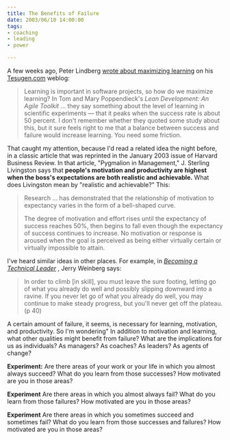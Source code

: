 ```yaml
--- 
title: The Benefits of Failure
date: 2003/06/10 14:00:00
tags: 
- coaching
- leading
- power

---
```


<p> A few weeks ago, Peter Lindberg <a href="http://tesugen.com/06/01.html#maximzinglearning">wrote about maximizing learning</a> on his <a href="http://www.tesugen.com">Tesugen.com</a> weblog: </p>
<blockquote>
<p> Learning is important in software projects, so how do we maximize learning? In Tom and Mary Poppendieck's <em>Lean Development: An Agile Toolkit</em> ... they say something about the level of learning in scientific experiments — that it peaks when the success rate is about 50 percent. I don't remember whether they quoted some study about this, but it sure feels right to me that a balance between success and failure would increase learning. You need some friction. </p>
</blockquote>
<p> That caught my attention, because I'd read a related idea the night before, in a classic article that was reprinted in the January 2003 issue of Harvard Business Review. In that article, "Pygmalion in Management," J. Sterling Livingston says that <strong>people's motivation and productivity are highest when the boss's expectations are both realistic and achievable.</strong> What does Livingston mean by "realistic and achievable?" This: </p>
<blockquote>
<p> Research ... has demonstrated that the relationship of motivation to expectancy varies in the form of a bell-shaped curve. </p>
<p> The degree of motivation and effort rises until the expectancy of success reaches 50%, then begins to fall even though the expectancy of success continues to increase. No motivation or response is aroused when the goal is perceived as being either virtually certain or virtually impossible to attain. </p>
</blockquote>
<p> I've heard similar ideas in other places. For example, in  <em>
<a href="http://www.amazon.com/exec/obidos/ASIN/0932633021/dalehemer-20">Becoming a Technical Leader</a>
</em>,  Jerry Weinberg says: </p>
<blockquote>
<p> In order to climb [in skill], you must leave the sure footing, letting go of what you already do well and possibly slipping downward into a ravine. If you never let go of what you already do well, you may continue to make steady progress, but you'll never get off the plateau. (p 40) </p>
</blockquote>
<p> A certain amount of failure, it seems, is necessary for learning, motivation, and productivity. So I'm wondering" In addition to motivation and learning, what other qualities might benefit from failure? What are the implications for us as individuals? As managers? As coaches? As leaders? As agents of change? </p>
<p>
<strong>Experiment:</strong> Are there areas of your work or your life in which you almost always succeed? What do you learn from those successes? How motivated are you in those areas? </p>
<p>
<strong>Experiment</strong> Are there areas in which you almost always fail? What do you learn from those failures? How motivated are you in those areas? </p>
<p>
<strong>Experiment</strong> Are there areas in which you sometimes succeed and sometimes fail? What do you learn from those successes and failures? How motivated are you in those areas? </p>
